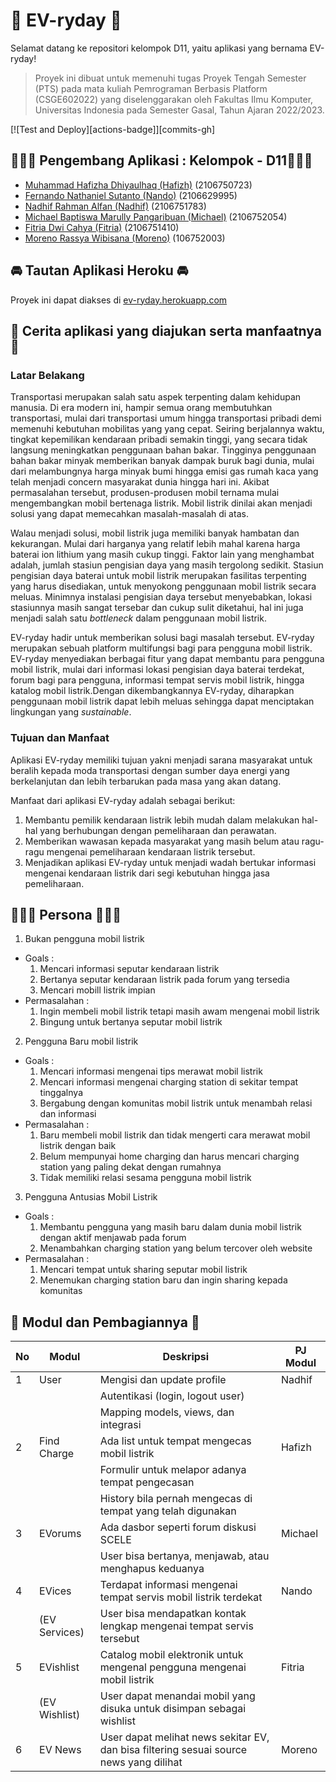 # 🤖 EV-ryday 🤖

Selamat datang ke repositori kelompok D11, yaitu aplikasi yang bernama EV-ryday!

> Proyek ini dibuat untuk memenuhi tugas Proyek Tengah Semester (PTS)
> pada mata kuliah Pemrograman Berbasis Platform (CSGE602022) yang
> diselenggarakan oleh Fakultas Ilmu Komputer, Universitas Indonesia
> pada Semester Gasal, Tahun Ajaran 2022/2023.

[![Test and Deploy][actions-badge]][commits-gh]

## 🧑🏻‍💻 Pengembang Aplikasi : Kelompok - D11👩🏻‍💻

- [Muhammad Hafizha Dhiyaulhaq (Hafizh)](https://github.com/hafizhdh) (2106750723)
- [Fernando Nathaniel Sutanto (Nando)](https://github.com/nandonathaniel) (2106629995)
- [Nadhif Rahman Alfan (Nadhif)](https://github.com/nadhifralfan) (2106751783)
- [Michael Baptiswa Marully Pangaribuan (Michael)](https://github.com//Whosmichael) (2106752054)
- [Fitria Dwi Cahya (Fitria)](https://github.com/fitriadc) (2106751410)
- [Moreno Rassya Wibisana (Moreno)](https://github.com/morenoraw) (106752003)

## 🚘 Tautan Aplikasi Heroku 🚘

Proyek ini dapat diakses di [ev-ryday.herokuapp.com](https://ev-ryday.up.railway.app)

## 📃 Cerita aplikasi yang diajukan serta manfaatnya 📃

### Latar Belakang

Transportasi merupakan salah satu aspek terpenting dalam kehidupan manusia. Di era modern ini, hampir semua orang membutuhkan transportasi, mulai dari transportasi umum hingga transportasi pribadi demi memenuhi kebutuhan mobilitas yang yang cepat. Seiring berjalannya waktu, tingkat kepemilikan kendaraan pribadi semakin tinggi, yang secara tidak langsung meningkatkan penggunaan bahan bakar. Tingginya penggunaan bahan bakar minyak memberikan banyak dampak buruk bagi dunia, mulai dari melambungnya harga minyak bumi hingga emisi gas rumah kaca yang telah menjadi concern masyarakat dunia hingga hari ini. Akibat permasalahan tersebut, produsen-produsen mobil ternama mulai mengembangkan mobil bertenaga listrik. Mobil listrik dinilai akan menjadi solusi yang dapat memecahkan masalah-masalah di atas.

Walau menjadi solusi, mobil listrik juga memiliki banyak hambatan dan kekurangan. Mulai dari harganya yang relatif lebih mahal karena harga baterai ion lithium yang masih cukup tinggi. Faktor lain yang menghambat adalah, jumlah stasiun pengisian daya yang masih tergolong sedikit. Stasiun pengisian daya baterai untuk mobil listrik merupakan fasilitas terpenting yang harus disediakan, untuk menyokong penggunaan mobil listrik secara meluas. Minimnya instalasi pengisian daya tersebut menyebabkan, lokasi stasiunnya masih sangat tersebar dan cukup sulit diketahui, hal ini juga menjadi salah satu _bottleneck_ dalam penggunaan mobil listrik.

EV-ryday hadir untuk memberikan solusi bagi masalah tersebut. EV-ryday merupakan sebuah platform multifungsi bagi para pengguna mobil listrik. EV-ryday menyediakan berbagai fitur yang dapat membantu para pengguna mobil listrik, mulai dari informasi lokasi pengisian daya baterai terdekat, forum bagi para pengguna, informasi tempat servis mobil listrik, hingga katalog mobil listrik.Dengan dikembangkannya EV-ryday, diharapkan penggunaan mobil listrik dapat lebih meluas sehingga dapat menciptakan lingkungan yang _sustainable_.

### Tujuan dan Manfaat

Aplikasi EV-ryday memiliki tujuan yakni menjadi sarana masyarakat untuk beralih kepada moda transportasi dengan sumber daya energi yang berkelanjutan dan lebih terbarukan pada masa yang akan datang.

Manfaat dari aplikasi EV-ryday adalah sebagai berikut:
1. Membantu pemilik kendaraan listrik lebih mudah dalam melakukan hal-hal yang berhubungan dengan pemeliharaan dan perawatan.
2. Memberikan wawasan kepada masyarakat yang masih belum atau ragu-ragu mengenai pemeliharaan kendaraan listrik tersebut.
3. Menjadikan aplikasi EV-ryday untuk menjadi wadah bertukar informasi mengenai kendaraan listrik dari segi kebutuhan hingga jasa pemeliharaan.

## 👩🏻‍💻 Persona 👩🏻‍💻

1. Bukan pengguna mobil listrik

- Goals :
  1. Mencari informasi seputar kendaraan listrik
  2. Bertanya seputar kendaraan listrik pada forum yang tersedia
  3. Mencari mobill listrik impian
- Permasalahan : 
  1. Ingin membeli mobil listrik tetapi masih awam mengenai mobil listrik
  2. Bingung untuk bertanya seputar mobil listrik

2. Pengguna Baru mobil listrik

- Goals : 
  1. Mencari informasi mengenai tips merawat mobil listrik
  2. Mencari informasi mengenai charging station di sekitar tempat tinggalnya
  3. Bergabung dengan komunitas mobil listrik untuk menambah relasi dan informasi
- Permasalahan : 
  1. Baru membeli mobil listrik dan tidak mengerti cara merawat mobil listrik dengan baik
  2. Belum mempunyai home charging dan harus mencari charging station yang paling dekat dengan rumahnya
  3. Tidak memiliki relasi sesama pengguna mobil listrik

3. Pengguna Antusias Mobil Listrik

- Goals : 
  1. Membantu pengguna yang masih baru dalam dunia mobil listrik dengan aktif menjawab pada forum
  2. Menambahkan charging station yang belum tercover oleh website
- Permasalahan : 
  1. Mencari tempat untuk sharing seputar mobil listrik
  2. Menemukan charging station baru dan ingin sharing kepada komunitas


## 📝 Modul dan Pembagiannya 📝

| No  | Modul         | Deskripsi                                                                                 | PJ Modul |
| --- | ------------- | ----------------------------------------------------------------------------------------- | -------- |
| 1   | User          | Mengisi dan update profile                                                                | Nadhif   |
|     |               | Autentikasi (login, logout user)                                                          |          |
|     |               | Mapping models, views, dan integrasi                                                      |          |
| 2   | Find Charge   | Ada list untuk tempat mengecas mobil listrik                                              | Hafizh   |
|     |               | Formulir untuk melapor adanya tempat pengecasan                                           |          |
|     |               | History bila pernah mengecas di tempat yang telah digunakan                               |          |
| 3   | EVorums       | Ada dasbor seperti forum diskusi SCELE                                                    | Michael  |
|     |               | User bisa bertanya, menjawab, atau menghapus keduanya                                     |          |
| 4   | EVices        | Terdapat informasi mengenai tempat servis mobil listrik terdekat                          | Nando    |
|     | (EV Services) | User bisa mendapatkan kontak lengkap mengenai tempat servis tersebut                      |          |
| 5   | EVishlist     | Catalog mobil elektronik untuk mengenal pengguna mengenai mobil listrik                   | Fitria   |
|     | (EV Wishlist) | User dapat menandai mobil yang disuka untuk disimpan sebagai wishlist                     |          |
| 6   | EV News       | User dapat melihat news sekitar EV, dan bisa filtering sesuai source news yang dilihat    | Moreno   |
